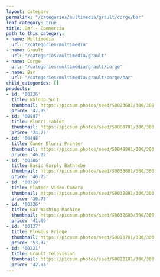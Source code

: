 ```yaml
---
layout: category
permalink: "/categories/multimedia/grault/corge/bar"
leaf_category: true
title: Bar - Commercia
path_to_this_category:
- name: Multimedia
  url: "/categories/multimedia"
- name: Grault
  url: "/categories/multimedia/grault"
- name: Corge
  url: "/categories/multimedia/grault/corge"
- name: Bar
  url: "/categories/multimedia/grault/corge/bar"
child_categories: []
products:
- id: '00236'
  title: Waldop Suit
  thumbnail: https://picsum.photos/seed/S0023601/300/300
  price: '47.35'
- id: '00887'
  title: Blurri Tablet
  thumbnail: https://picsum.photos/seed/S0088701/300/300
  price: '24.77'
- id: '00488'
  title: Gamer Blurri Printer
  thumbnail: https://picsum.photos/seed/S0048801/300/300
  price: '46.22'
- id: '00386'
  title: Basic Garply Bathrobe
  thumbnail: https://picsum.photos/seed/S0038601/300/300
  price: '46.25'
- id: '00328'
  title: Platpor Video Camera
  thumbnail: https://picsum.photos/seed/S0032801/300/300
  price: '30.73'
- id: '00326'
  title: Bar Washing Machine
  thumbnail: https://picsum.photos/seed/S0032603/300/300
  price: '41.69'
- id: '00137'
  title: Plumbus Fridge
  thumbnail: https://picsum.photos/seed/S0013701/300/300
  price: '53.37'
- id: '00221'
  title: Grault Television
  thumbnail: https://picsum.photos/seed/S0022101/300/300
  price: '42.63'
---
```

